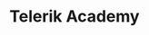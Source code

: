 <h1 align="center">Telerik Academy</h1>
<a href="http://academy.telerik.com/"><img href="https://raw.githubusercontent.com/BorislavIvanov/Telerik_Academy/master/Resources/Images/Telerik%20Logo.png"></a>

